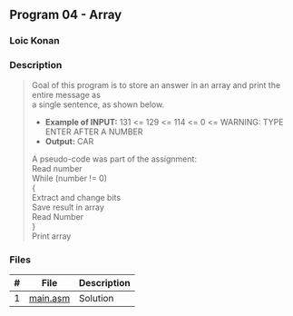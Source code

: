 ## Program 04 - Array

### Loic Konan

### Description

> Goal of this program is to store an answer in an array and print the entire message as<br>
> a single sentence, as shown below.
>
> - **Example of INPUT:** 131 <= 129 <= 114 <= 0 <=    WARNING: TYPE ENTER AFTER A NUMBER<br>
> - **Output:** CAR
> 
> A pseudo-code was part of the assignment:<br>
>   Read number<br>
>   While (number != 0)<br>
>       { <br>
>           Extract and change bits<br>
>           Save result in array<br>
>           Read Number<br>
>       }<br>
>   Print array<br>

### Files

|   #   | File                 | Description |
| :---: | -------------------- | ----------- |
|   1   | [main.asm](main.asm) | Solution    |